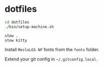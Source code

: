 # dotfiles

```sh
cd dotfiles
./bin/setup-machine.sh

stow .
stow kitty
```

Install `MesloLGS NF` fonts from the `fonts` folder.

Extend your git config in `~/.gitconfig.local`.